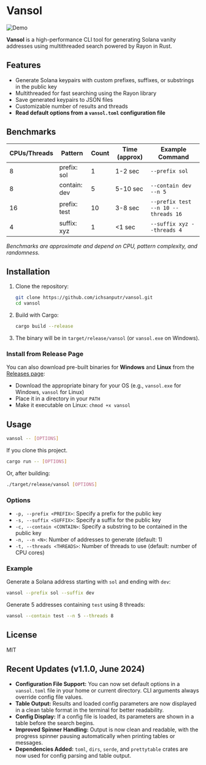 # Vansol

![Demo](https://i.ibb.co/7wRsHXw/demo.gif)

**Vansol** is a high-performance CLI tool for generating Solana vanity addresses using multithreaded search powered by Rayon in Rust.

## Features
- Generate Solana keypairs with custom prefixes, suffixes, or substrings in the public key
- Multithreaded for fast searching using the Rayon library
- Save generated keypairs to JSON files
- Customizable number of results and threads
- **Read default options from a `vansol.toml` configuration file**

## Benchmarks

| CPUs/Threads | Pattern        | Count | Time (approx) | Example Command                                 |
|--------------|---------------|-------|---------------|-------------------------------------------------|
| 8            | prefix: sol   | 1     | 1-2 sec       | `--prefix sol`                                  |
| 8            | contain: dev  | 5     | 5-10 sec      | `--contain dev --n 5`                           |
| 16           | prefix: test  | 10    | 3-8 sec       | `--prefix test --n 10 --threads 16`             |
| 4            | suffix: xyz   | 1     | <1 sec        | `--suffix xyz --threads 4`                      |

*Benchmarks are approximate and depend on CPU, pattern complexity, and randomness.*

## Installation

1. Clone the repository:
   ```sh
   git clone https://github.com/ichsanputr/vansol.git
   cd vansol
   ```
2. Build with Cargo:
   ```sh
   cargo build --release
   ```
3. The binary will be in `target/release/vansol` (or `vansol.exe` on Windows).

### Install from Release Page

You can also download pre-built binaries for **Windows** and **Linux** from the [Releases page](https://github.com/ichsanputr/vansol/releases):

- Download the appropriate binary for your OS (e.g., `vansol.exe` for Windows, `vansol` for Linux)
- Place it in a directory in your `PATH`
- Make it executable on Linux: `chmod +x vansol`

## Usage

```sh
vansol -- [OPTIONS] 

```

If you clone this project.

```sh
cargo run -- [OPTIONS]
```
Or, after building:
```sh
./target/release/vansol [OPTIONS]
```

### Options
- `-p, --prefix <PREFIX>`: Specify a prefix for the public key
- `-s, --suffix <SUFFIX>`: Specify a suffix for the public key
- `-c, --contain <CONTAIN>`: Specify a substring to be contained in the public key
- `-n, --n <N>`: Number of addresses to generate (default: 1)
- `-t, --threads <THREADS>`: Number of threads to use (default: number of CPU cores)

### Example
Generate a Solana address starting with `sol` and ending with `dev`:
```sh
vansol --prefix sol --suffix dev
```

Generate 5 addresses containing `test` using 8 threads:
```sh
vansol --contain test --n 5 --threads 8
```

## License
MIT 

## Recent Updates (v1.1.0, June 2024)

- **Configuration File Support:** You can now set default options in a `vansol.toml` file in your home or current directory. CLI arguments always override config file values.
- **Table Output:** Results and loaded config parameters are now displayed in a clean table format in the terminal for better readability.
- **Config Display:** If a config file is loaded, its parameters are shown in a table before the search begins.
- **Improved Spinner Handling:** Output is now clean and readable, with the progress spinner pausing automatically when printing tables or messages.
- **Dependencies Added:** `toml`, `dirs`, `serde`, and `prettytable` crates are now used for config parsing and table output. 